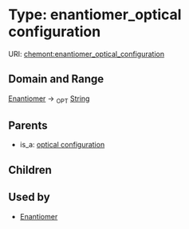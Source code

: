 
# Type: enantiomer_optical configuration




URI: [chemont:enantiomer_optical_configuration](http://w3id.org/chemontenantiomer_optical_configuration)


## Domain and Range

[Enantiomer](Enantiomer.md) ->  <sub>OPT</sub> [String](types/String.md)

## Parents

 *  is_a: [optical configuration](optical_configuration.md)

## Children


## Used by

 * [Enantiomer](Enantiomer.md)
